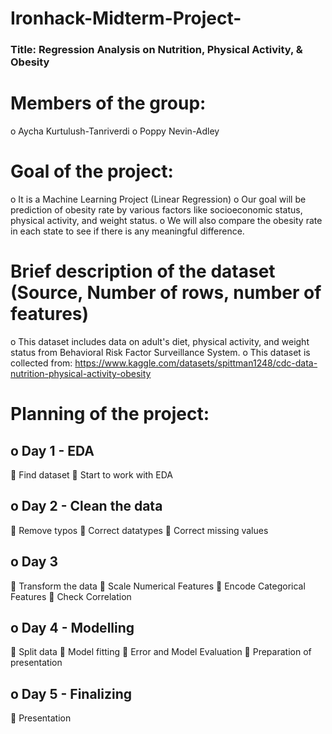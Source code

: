 # Ironhack-Midterm-Project-

### Title: Regression Analysis on Nutrition, Physical Activity, & Obesity
# Members of the group:
o	Aycha Kurtulush-Tanriverdi
o	Poppy Nevin-Adley
# Goal of the project:
o	It is a Machine Learning Project (Linear Regression)
o	Our goal will be prediction of obesity rate by various factors like socioeconomic status, physical activity, and weight status.
o	We will also compare the obesity rate in each state to see if there is any meaningful difference.
# Brief description of the dataset (Source, Number of rows, number of features)
o	This dataset includes data on adult's diet, physical activity, and weight status from Behavioral Risk Factor Surveillance System.
o	This dataset is collected from: https://www.kaggle.com/datasets/spittman1248/cdc-data-nutrition-physical-activity-obesity
# Planning of the project:
## o	Day 1 - EDA
	Find dataset
	Start to work with EDA
## o	Day 2 - Clean the data
	Remove typos
	Correct datatypes
	Correct missing values
## o	Day 3
	Transform the data
	Scale Numerical Features
	Encode Categorical Features
	Check Correlation
## o	Day 4 - Modelling
	Split data
	Model fitting
	Error and Model Evaluation
	Preparation of presentation

## o	Day 5 - Finalizing
	Presentation
